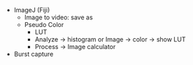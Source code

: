 * ImageJ (Fiji)
  * Image to video: save as
  * Pseudo Color
    * LUT
    * Analyze -> histogram or Image -> color -> show LUT
    * Process -> Image calculator
* Burst capture
